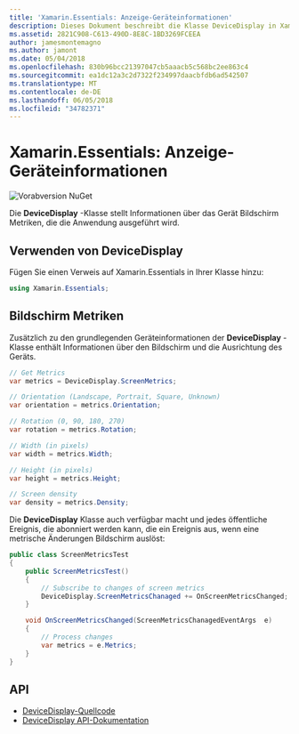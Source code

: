 ```yaml
---
title: 'Xamarin.Essentials: Anzeige-Geräteinformationen'
description: Dieses Dokument beschreibt die Klasse DeviceDisplay in Xamarin.Essentials, auf dem Bildschirm Metriken für das Gerät enthält, auf dem die Anwendung ausgeführt wird.
ms.assetid: 2821C908-C613-490D-8E8C-1BD3269FCEEA
author: jamesmontemagno
ms.author: jamont
ms.date: 05/04/2018
ms.openlocfilehash: 830b96bcc21397047cb5aaacb5c568bc2ee863c4
ms.sourcegitcommit: ea1dc12a3c2d7322f234997daacbfdb6ad542507
ms.translationtype: MT
ms.contentlocale: de-DE
ms.lasthandoff: 06/05/2018
ms.locfileid: "34782371"
---
```

# <a name="xamarinessentials-device-display-information"></a>Xamarin.Essentials: Anzeige-Geräteinformationen

![Vorabversion NuGet](~/media/shared/pre-release.png)

Die **DeviceDisplay** -Klasse stellt Informationen über das Gerät Bildschirm Metriken, die die Anwendung ausgeführt wird.

## <a name="using-devicedisplay"></a>Verwenden von DeviceDisplay

Fügen Sie einen Verweis auf Xamarin.Essentials in Ihrer Klasse hinzu:

```csharp
using Xamarin.Essentials;
```

## <a name="screen-metrics"></a>Bildschirm Metriken

Zusätzlich zu den grundlegenden Geräteinformationen der **DeviceDisplay** -Klasse enthält Informationen über den Bildschirm und die Ausrichtung des Geräts.

```csharp
// Get Metrics
var metrics = DeviceDisplay.ScreenMetrics;

// Orientation (Landscape, Portrait, Square, Unknown)
var orientation = metrics.Orientation;

// Rotation (0, 90, 180, 270)
var rotation = metrics.Rotation;

// Width (in pixels)
var width = metrics.Width;

// Height (in pixels)
var height = metrics.Height;

// Screen density
var density = metrics.Density;
```

Die **DeviceDisplay** Klasse auch verfügbar macht und jedes öffentliche Ereignis, die abonniert werden kann, die ein Ereignis aus, wenn eine metrische Änderungen Bildschirm auslöst:

```csharp
public class ScreenMetricsTest
{
    public ScreenMetricsTest()
    {
        // Subscribe to changes of screen metrics
        DeviceDisplay.ScreenMetricsChanaged += OnScreenMetricsChanged;
    }

    void OnScreenMetricsChanged(ScreenMetricsChanagedEventArgs  e)
    {
        // Process changes
        var metrics = e.Metrics;
    }
}
```

## <a name="api"></a>API

- [DeviceDisplay-Quellcode](https://github.com/xamarin/Essentials/tree/master/Xamarin.Essentials/DeviceDisplay)
- [DeviceDisplay API-Dokumentation](xref:Xamarin.Essentials.DeviceDisplay)
